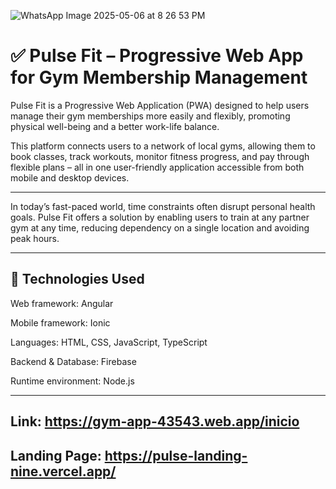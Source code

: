 
![WhatsApp Image 2025-05-06 at 8 26 53 PM](https://github.com/user-attachments/assets/4d27b83a-7d02-44b2-8910-ecbe9860fb7e)

# ✅ Pulse Fit – Progressive Web App for Gym Membership Management

Pulse Fit is a Progressive Web Application (PWA) designed to help users manage their gym memberships more easily and flexibly, promoting physical well-being and a better work-life balance.

This platform connects users to a network of local gyms, allowing them to book classes, track workouts, monitor fitness progress, and pay through flexible plans – all in one user-friendly application accessible from both mobile and desktop devices.

---

In today’s fast-paced world, time constraints often disrupt personal health goals. Pulse Fit offers a solution by enabling users to train at any partner gym at any time, reducing dependency on a single location and avoiding peak hours.

---

## 📌 Technologies Used

Web framework: Angular

Mobile framework: Ionic

Languages: HTML, CSS, JavaScript, TypeScript

Backend & Database: Firebase

Runtime environment: Node.js

---

## Link: https://gym-app-43543.web.app/inicio

## Landing Page: https://pulse-landing-nine.vercel.app/
